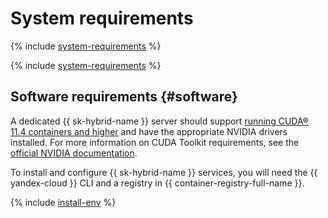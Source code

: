 # System requirements

{% include [system-requirements](../_includes/speechkit/system-requirements.md) %}

{% include [system-requirements](../_includes/speechkit/system-requirements-gpu.md) %}

## Software requirements {#software}

A dedicated {{ sk-hybrid-name }} server should support [running CUDA® 11.4 containers and higher](https://docs.nvidia.com/datacenter/cloud-native/container-toolkit/install-guide.html#docker) and have the appropriate NVIDIA drivers installed. For more information on CUDA Toolkit requirements, see the [official NVIDIA documentation](https://docs.nvidia.com/cuda/cuda-toolkit-release-notes/index.html).

To install and configure {{ sk-hybrid-name }} services, you will need the {{ yandex-cloud }} CLI and a registry in {{ container-registry-full-name }}.

{% include [install-env](../_includes/speechkit/hybrid-env-install.md) %}
